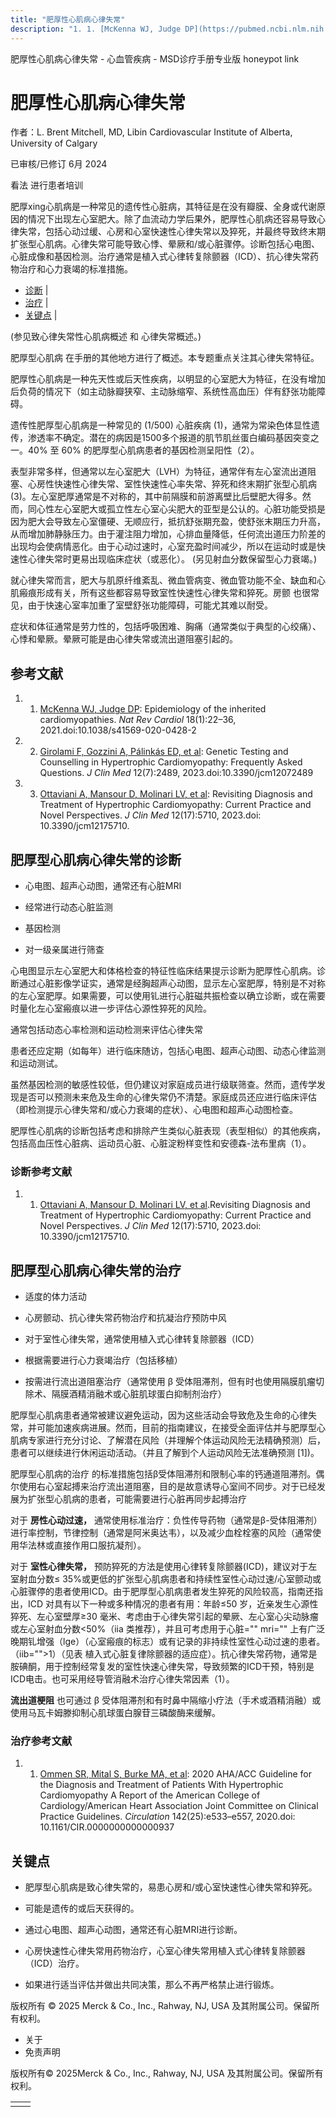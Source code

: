 ```yaml
---
title: "肥厚性心肌病心律失常"
description: "1. 1. [McKenna WJ, Judge DP](https://pubmed.ncbi.nlm.nih.gov/32895535/): Epidemiology of the inherited cardiomyopathies. _Nat Rev Cardiol_ 18(1):22–36, 2021.doi:10.1038/s41569-020-0428-2"
---
```


﻿肥厚性心肌病心律失常 \- 心血管疾病 \- MSD诊疗手册专业版 honeypot link

# 肥厚性心肌病心律失常

作者：L. Brent Mitchell, MD, Libin Cardiovascular Institute of Alberta, University of Calgary

已审核/已修订 6月 2024

看法 进行患者培训

肥厚xing心肌病是一种常见的遗传性心脏病，其特征是在没有瓣膜、全身或代谢原因的情况下出现左心室肥大。除了血流动力学后果外，肥厚性心肌病还容易导致心律失常，包括心动过缓、心房和心室快速性心律失常以及猝死，并最终导致终末期扩张型心肌病。心律失常可能导致心悸、晕厥和/或心脏骤停。诊断包括心电图、心脏成像和基因检测。治疗通常是植入式心律转复除颤器（ICD）、抗心律失常药物治疗和心力衰竭的标准措施。

- [诊断](#诊断_v75228626_zh) \|
- [治疗](#治疗_v75228642_zh) \|
- [关键点](#关键点_v75228670_zh) \|

(参见致心律失常性心肌病概述 和 心律失常概述。)

肥厚型心肌病 在手册的其他地方进行了概述。本专题重点关注其心律失常特征。

肥厚性心肌病是一种先天性或后天性疾病，以明显的心室肥大为特征，在没有增加后负荷的情况下（如主动脉瓣狭窄、主动脉缩窄、系统性高血压）伴有舒张功能障碍。

遗传性肥厚型心肌病是一种常见的 (1/500) 心脏疾病 (1)，通常为常染色体显性遗传，渗透率不确定。潜在的病因是1500多个报道的肌节肌丝蛋白编码基因突变之一。40% 至 60% 的肥厚型心肌病患者的基因检测呈阳性（2）。

表型非常多样，但通常以左心室肥大（LVH）为特征，通常伴有左心室流出道阻塞、心房性快速性心律失常、室性快速性心率失常、猝死和终末期扩张型心肌病 (3)。左心室肥厚通常是不对称的，其中前隔膜和前游离壁比后壁肥大得多。然而，同心性左心室肥大或孤立性左心室心尖肥大的亚型是公认的。心脏功能受损是因为肥大会导致左心室僵硬、无顺应行，抵抗舒张期充盈，使舒张末期压力升高，从而增加肺静脉压力。由于灌注阻力增加，心排血量降低，任何流出道压力阶差的出现均会使病情恶化。由于心动过速时，心室充盈时间减少，所以在运动时或是快速性心律失常时更易出现临床症状（或恶化）。 (另见射血分数保留型心力衰竭。)

就心律失常而言，肥大与肌原纤维紊乱、微血管病变、微血管功能不全、缺血和心肌瘢痕形成有关，所有这些都容易导致室性快速性心律失常和猝死。房颤 也很常见，由于快速心室率加重了室壁舒张功能障碍，可能尤其难以耐受。

症状和体征通常是劳力性的，包括呼吸困难、胸痛（通常类似于典型的心绞痛）、心悸和晕厥。晕厥可能是由心律失常或流出道阻塞引起的。

## 参考文献

1. 1. [McKenna WJ, Judge DP](https://pubmed.ncbi.nlm.nih.gov/32895535/): Epidemiology of the inherited cardiomyopathies. _Nat Rev Cardiol_ 18(1):22–36, 2021.doi:10.1038/s41569-020-0428-2

2. 2. [Girolami F, Gozzini A, Pálinkás ED, et al](https://www.ncbi.nlm.nih.gov/pmc/articles/PMC10095452/): Genetic Testing and Counselling in Hypertrophic Cardiomyopathy: Frequently Asked Questions. _J Clin Med_ 12(7):2489, 2023.doi:10.3390/jcm12072489

3. 3. [Ottaviani A, Mansour D, Molinari LV, et al](https://pubmed.ncbi.nlm.nih.gov/37685777/): Revisiting Diagnosis and Treatment of Hypertrophic Cardiomyopathy: Current Practice and Novel Perspectives. _J Clin Med_ 12(17):5710, 2023.doi: 10.3390/jcm12175710.


## 肥厚型心肌病心律失常的诊断

- 心电图、超声心动图，通常还有心脏MRI

- 经常进行动态心脏监测

- 基因检测

- 对一级亲属进行筛查


心电图显示左心室肥大和体格检查的特征性临床结果提示诊断为肥厚性心肌病。诊断通过心脏影像学证实，通常是经胸超声心动图，显示左心室肥厚，特别是不对称的左心室肥厚。如果需要，可以使用钆进行心脏磁共振检查以确立诊断，或在需要时量化左心室瘢痕以进一步评估心源性猝死的风险。

通常包括动态心率检测和运动检测来评估心律失常

患者还应定期（如每年）进行临床随访，包括心电图、超声心动图、动态心律监测和运动测试。

虽然基因检测的敏感性较低，但仍建议对家庭成员进行级联筛查。然而，遗传学发现是否可以预测未来危及生命的心律失常仍不清楚。家庭成员还应进行临床评估（即检测提示心律失常和/或心力衰竭的症状）、心电图和超声心动图检查。

肥厚性心肌病的诊断包括考虑和排除产生类似心脏表现（表型相似）的其他疾病，包括高血压性心脏病、运动员心脏、心脏淀粉样变性和安德森-法布里病（1）。

### 诊断参考文献

1. 1. [Ottaviani A, Mansour D, Molinari LV, et al](https://pubmed.ncbi.nlm.nih.gov/37685777/).Revisiting Diagnosis and Treatment of Hypertrophic Cardiomyopathy: Current Practice and Novel Perspectives. _J Clin Med_ 12(17):5710, 2023.doi: 10.3390/jcm12175710.


## 肥厚型心肌病心律失常的治疗

- 适度的体力活动

- 心房颤动、抗心律失常药物治疗和抗凝治疗预防中风

- 对于室性心律失常，通常使用植入式心律转复除颤器（ICD）

- 根据需要进行心力衰竭治疗（包括移植）

- 按需进行流出道阻塞治疗（通常使用 β 受体阻滞剂，但有时也使用隔膜肌瘤切除术、隔膜酒精消融术或心脏肌球蛋白抑制剂治疗）


肥厚型心肌病患者通常被建议避免运动，因为这些活动会导致危及生命的心律失常，并可能加速疾病进展。然而，目前的指南建议，在接受全面评估并与肥厚型心肌病专家进行充分讨论、了解潜在风险（并理解个体运动风险无法精确预测）后，患者可以继续进行休闲运动活动。（并且了解到个人运动风险无法准确预测 \[1\])。

肥厚型心肌病的治疗 的标准措施包括β受体阻滞剂和限制心率的钙通道阻滞剂。偶尔使用右心室起搏来治疗流出道阻塞，目的是故意诱导心室间不同步。对于已经发展为扩张型心肌病的患者，可能需要进行心脏再同步起搏治疗

对于 **房性心动过速，** 通常使用标准治疗：负性传导药物（通常是β-受体阻滞剂）进行率控制，节律控制（通常是阿米奥达韦），以及减少血栓栓塞的风险（通常使用华法林或直接作用口服抗凝剂）。

对于 **室性心律失常，** 预防猝死的方法是使用心律转复除颤器(ICD)，建议对于左室射血分数≤ 35%或更低的扩张型心肌病患者和持续性室性心动过速/心室颤动或心脏骤停的患者使用ICD。由于肥厚型心肌病患者发生猝死的风险较高，指南还指出，ICD 对具有以下一种或多种情况的患者有用：年龄≤50 岁，近亲发生心源性猝死、左心室壁厚≥30 毫米、考虑由于心律失常引起的晕厥、左心室心尖动脉瘤或左心室射血分数<50%（iia 类推荐），并且可考虑用于心脏="" mri="" 上有广泛晚期钆增强（lge）（心室瘢痕的标志）或有记录的非持续性室性心动过速的患者。（iib="">1）（见表 植入式心脏复律除颤器的适应症）。抗心律失常药物，通常是胺碘酮，用于控制经常复发的室性快速心律失常，导致频繁的ICD干预，特别是ICD电击。也可采用经导管消融术治疗心律失常因素（1）。

**流出道梗阻** 也可通过 β 受体阻滞剂和有时鼻中隔缩小疗法（手术或酒精消融）或使用马瓦卡姆滕抑制心肌球蛋白腺苷三磷酸酶来缓解。

### 治疗参考文献

1. 1. [Ommen SR, Mital S, Burke MA, et al](https://pubmed.ncbi.nlm.nih.gov/33215938/): 2020 AHA/ACC Guideline for the Diagnosis and Treatment of Patients With Hypertrophic Cardiomyopathy A Report of the American College of Cardiology/American Heart Association Joint Committee on Clinical Practice Guidelines. _Circulation_ 142(25):e533–e557, 2020.doi: 10.1161/CIR.0000000000000937


## 关键点

- 肥厚型心肌病是致心律失常的，易患心房和/或心室快速性心律失常和猝死。

- 可能是遗传的或后天获得的。

- 通过心电图、超声心动图，通常还有心脏MRI进行诊断。

- 心房快速性心律失常用药物治疗，心室心律失常用植入式心律转复除颤器（ICD）治疗。

- 如果进行适当评估并做出共同决策，那么不再严格禁止进行锻炼。




版权所有 © 2025
Merck & Co., Inc., Rahway, NJ, USA 及其附属公司。保留所有权利。

- 关于
- 免责声明

版权所有© 2025Merck & Co., Inc., Rahway, NJ, USA 及其附属公司。保留所有权利。

|     |     |
| --- | --- |
|  |  |